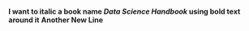 **I want to italic a book name *Data Science Handbook* using bold text around it**
**Another New Line**